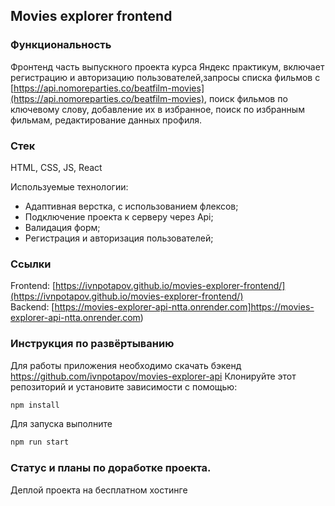 ## Movies explorer frontend

### Функциональность

Фронтенд часть выпускного проекта курса Яндекс практикум, включает регистрацию и авторизацию пользователей,запросы списка фильмов с [https://api.nomoreparties.co/beatfilm-movies](https://api.nomoreparties.co/beatfilm-movies), поиск фильмов по ключевому слову, добавление их в избранное, поиск по избранным фильмам, редактирование данных профиля.

### Стек

HTML, CSS, JS, React

Используемые технологии:

- Адаптивная верстка, с использованием флексов;
- Подключение проекта к серверу через Api;
- Валидация форм;
- Регистрация и авторизация пользователей;

### Ссылки

Frontend: [https://ivnpotapov.github.io/movies-explorer-frontend/](https://ivnpotapov.github.io/movies-explorer-frontend/)  
Backend: [https://movies-explorer-api-ntta.onrender.com]https://movies-explorer-api-ntta.onrender.com)

### Инструкция по развёртыванию

Для работы приложения необходимо скачать бэкенд https://github.com/ivnpotapov/movies-explorer-api
Клонируйте этот репозиторий и установите зависимости с помощью:

```js
npm install
```

Для запуска выполните

```js
npm run start
```

### Статус и планы по доработке проекта.

Деплой проекта на бесплатном хостинге
